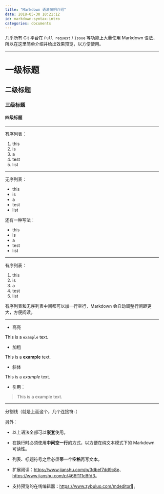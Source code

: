 ```yaml
---
title: "Markdown 语法简明介绍"
date: 2018-05-30 10:21:12
id: markdown-syntax-intro
categories: documents
---
```


几乎所有 Git 平台在 `Pull request` / `Issue` 等功能上大量使用 Markdown 语法，所以在这里简单介绍并给出效果预览，以方便使用。

-------

# 一级标题

## 二级标题

### 三级标题

#### 四级标题

-----

有序列表：

1. this
2. is
3. a
4. test
5. list

-----

无序列表：

- this
- is
- a
- test
- list

还有一种写法：

* this
* is
* a
* test
* list

-----

有序列表：

1. this
2. is
3. a
4. test
5. list

有序列表和无序列表中间都可以加一行空行，Markdown 会自动调整行间距更大，方便阅读。

-----

- 高亮

This is a `example` text.

- 加粗

This is a **example** text.

- 斜体

This is a *example* text.

- 引用：

> This is a example text.

-----

分割线（就是上面这个，几个连接符`-`）

另外：

- 以上语法全部可以**嵌套**使用。

- 在换行时必须使用**中间空一行**的方式，以方便在纯文本模式下的 Markdown 可读性。

- 列表、标题符号之后必须**带一个空格**再写文本。

- 扩展阅读：<https://www.jianshu.com/p/3dbef7dd9c8e>、<https://www.jianshu.com/p/468f111d8fd3>。

- 支持预览的在线编辑器：<https://www.zybuluo.com/mdeditor>。